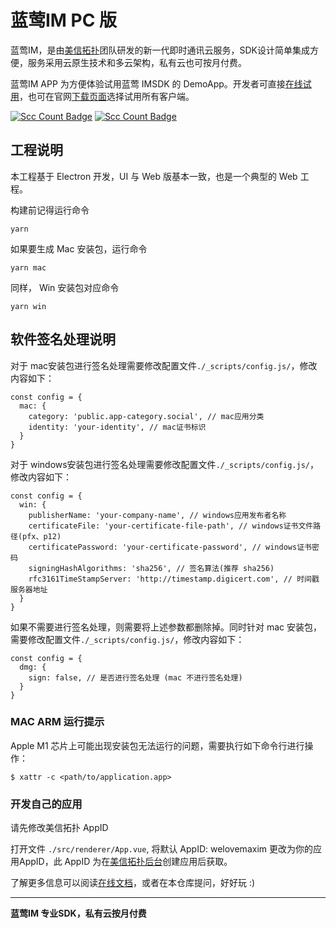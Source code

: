 # 蓝莺IM PC 版

蓝莺IM，是由[美信拓扑](https://www.maximtop.com/)团队研发的新一代即时通讯云服务，SDK设计简单集成方便，服务采用云原生技术和多云架构，私有云也可按月付费。

蓝莺IM APP 为方便体验试用蓝莺 IMSDK 的 DemoApp。开发者可直接[在线试用](https://chat-h5.maximtop.com)，也可在官网[下载页面](https://www.maximtop.com/downloads/)选择试用所有客户端。

[![Scc Count Badge](https://sloc.xyz/github/maxim-top/maxim-pc/?category=total&avg-wage=1)](https://github.com/maxim-top/maxim-pc/) [![Scc Count Badge](https://sloc.xyz/github/maxim-top/maxim-pc/?category=code&avg-wage=1)](https://github.com/maxim-top/maxim-pc/) 

## 工程说明

本工程基于 Electron 开发，UI 与 Web 版基本一致，也是一个典型的 Web 工程。

构建前记得运行命令
```
yarn
```

如果要生成 Mac 安装包，运行命令
```
yarn mac
```

同样， Win 安装包对应命令
```
yarn win
```

## 软件签名处理说明
对于 mac安装包进行签名处理需要修改配置文件`./_scripts/config.js/`，修改内容如下：
```
const config = {
  mac: {
    category: 'public.app-category.social', // mac应用分类
    identity: 'your-identity', // mac证书标识
  }
}
```

对于 windows安装包进行签名处理需要修改配置文件`./_scripts/config.js/`，修改内容如下：
```
const config = {
  win: {
    publisherName: 'your-company-name', // windows应用发布者名称
    certificateFile: 'your-certificate-file-path', // windows证书文件路径(pfx、p12)
    certificatePassword: 'your-certificate-password', // windows证书密码
    signingHashAlgorithms: 'sha256', // 签名算法(推荐 sha256)
    rfc3161TimeStampServer: 'http://timestamp.digicert.com', // 时间戳服务器地址
  }
}
```

如果不需要进行签名处理，则需要将上述参数都删除掉。同时针对 mac 安装包，需要修改配置文件`./_scripts/config.js/`，修改内容如下：
```
const config = {
  dmg: {
    sign: false, // 是否进行签名处理 (mac 不进行签名处理)
  }
}
```

### MAC ARM 运行提示
Apple M1 芯片上可能出现安装包无法运行的问题，需要执行如下命令行进行操作：
```
$ xattr -c <path/to/application.app>
```

### 开发自己的应用

请先修改美信拓扑 AppID

打开文件 `./src/renderer/App.vue`, 将默认 AppID: welovemaxim 更改为你的应用AppID，此 AppID 为在[美信拓扑后台](https://console.maximtop.com/)创建应用后获取。

了解更多信息可以阅读[在线文档](https://www.maximtop.com/docs/)，或者在本仓库提问，好好玩 :)

-- --
**蓝莺IM 专业SDK，私有云按月付费**
